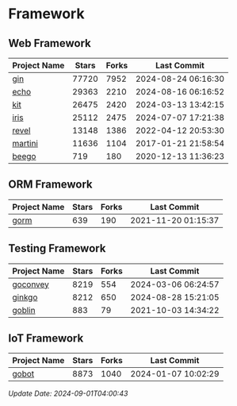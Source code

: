 # Framework

## Web Framework
| Project Name | Stars | Forks | Last Commit |
| ------------ | ----- | ----- | ----------- |
| [gin](https://github.com/gin-gonic/gin) | 77720 | 7952 | 2024-08-24 06:16:30 |
| [echo](https://github.com/labstack/echo) | 29363 | 2210 | 2024-08-16 06:16:52 |
| [kit](https://github.com/go-kit/kit) | 26475 | 2420 | 2024-03-13 13:42:15 |
| [iris](https://github.com/kataras/iris) | 25112 | 2475 | 2024-07-07 17:21:38 |
| [revel](https://github.com/revel/revel) | 13148 | 1386 | 2022-04-12 20:53:30 |
| [martini](https://github.com/go-martini/martini) | 11636 | 1104 | 2017-01-21 21:58:54 |
| [beego](https://github.com/astaxie/beego) | 719 | 180 | 2020-12-13 11:36:23 |

## ORM Framework
| Project Name | Stars | Forks | Last Commit |
| ------------ | ----- | ----- | ----------- |
| [gorm](https://github.com/jinzhu/gorm) | 639 | 190 | 2021-11-20 01:15:37 |

## Testing Framework
| Project Name | Stars | Forks | Last Commit |
| ------------ | ----- | ----- | ----------- |
| [goconvey](https://github.com/smartystreets/goconvey) | 8219 | 554 | 2024-03-06 06:24:57 |
| [ginkgo](https://github.com/onsi/ginkgo) | 8212 | 650 | 2024-08-28 15:21:05 |
| [goblin](https://github.com/franela/goblin) | 883 | 79 | 2021-10-03 14:34:22 |

## IoT Framework
| Project Name | Stars | Forks | Last Commit |
| ------------ | ----- | ----- | ----------- |
| [gobot](https://github.com/hybridgroup/gobot) | 8873 | 1040 | 2024-01-07 10:02:29 |

*Update Date: 2024-09-01T04:00:43*